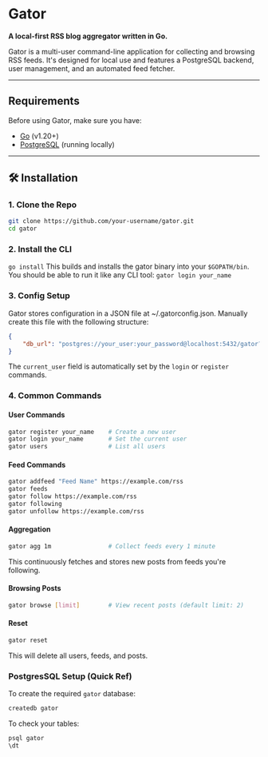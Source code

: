 # Gator
**A local-first RSS blog aggregator written in Go.**  

Gator is a multi-user command-line application for collecting and browsing RSS feeds. It's designed for local use and features a PostgreSQL backend, user management, and an automated feed fetcher.

---

## Requirements

Before using Gator, make sure you have:

- [Go](https://golang.org/dl/) (v1.20+)
- [PostgreSQL](https://www.postgresql.org/download/) (running locally)

---

## 🛠 Installation

### 1. Clone the Repo
```bash
git clone https://github.com/your-username/gator.git
cd gator
```
### 2. Install the CLI
```go install```
This builds and installs the gator binary into your ```$GOPATH/bin```. You should be able to run it like any CLI tool:
```gator login your_name```

### 3. Config Setup
Gator stores configuration in a JSON file at ~/.gatorconfig.json.
Manually create this file with the following structure:
```json
{
    "db_url": "postgres://your_user:your_password@localhost:5432/gator?sslmode=disable"
}
```
The ```current_user``` field is automatically set by the ```login``` or ```register``` commands.

### 4. Common Commands
#### User Commands
```bash
gator register your_name    # Create a new user
gator login your_name       # Set the current user
gator users                 # List all users
```
#### Feed Commands
```bash
gator addfeed "Feed Name" https://example.com/rss
gator feeds
gator follow https://example.com/rss
gator following
gator unfollow https://example.com/rss
```
#### Aggregation
```bash
gator agg 1m                # Collect feeds every 1 minute
```
This continuously fetches and stores new posts from feeds you're following.
#### Browsing Posts
```bash
gator browse [limit]        # View recent posts (default limit: 2)
```
#### Reset
```bash
gator reset
```
This will delete all users, feeds, and posts.

### PostgresSQL Setup (Quick Ref)
To create the required ```gator``` database:
```bash
createdb gator
```
To check your tables:
```bash
psql gator
\dt
```